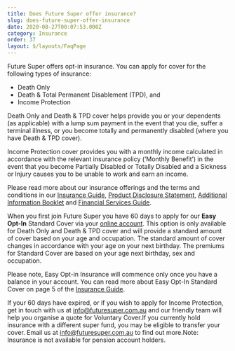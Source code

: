```yaml
---
title: Does Future Super offer insurance?
slug: does-future-super-offer-insurance
date: 2020-08-27T00:07:53.000Z
category: Insurance
order: 37
layout: $/layouts/FaqPage
---
```

Future Super offers opt-in insurance. You can apply for cover for the following types of insurance:

* Death Only
* Death & Total Permanent Disablement (TPD), and
* Income Protection

Death Only and Death & TPD cover helps provide you or your dependents (as applicable) with a lump sum payment in the event that you die, suffer a terminal illness, or you become totally and permanently disabled (where you have Death & TPD cover).

Income Protection cover provides you with a monthly income calculated in accordance with the relevant insurance policy (‘Monthly Benefit’) in the event that you become Partially Disabled or Totally Disabled and a Sickness or Injury causes you to be unable to work and earn an income. 

Please read more about our insurance offerings and the terms and conditions in our [Insurance Guide](https://www.futuresuper.com.au/insuranceguide), [Product Disclosure Statement](https://www.futuresuper.com.au/pds), [Additional Information Booklet](https://www.futuresuper.com.au/aib) and [Financial Services Guide](https://www.futuresuper.com.au/fsg).

When you first join Future Super you have 60 days to apply for our **Easy Opt-In** Standard Cover via your [online account](https://my.futuresuper.com.au/). This option is only available for Death Only and Death & TPD cover and will provide a standard amount of cover based on your age and occupation. The standard amount of cover changes in accordance with your age on your next birthday. The premiums for Standard Cover are based on your age next birthday, sex and occupation. 

Please note, Easy Opt-in Insurance will commence only once you have a balance in your account. You can read more about Easy Opt-In Standard Cover on page 5 of the [Insurance Guide](https://www.futuresuper.com.au/insuranceguide). 

If your 60 days have expired, or if you wish to apply for Income Protection, get in touch with us at [info@futuresuper.com.au](mailto:info@futuresuper.com.au) and our friendly team will help you organise a quote for Voluntary Cover.If you currently hold insurance with a different super fund, you may be eligible to transfer your cover. Email us at [info@futuresuper.com.au](mailto:info@futuresuper.com.au) to find out more.Note: Insurance is not available for pension account holders.